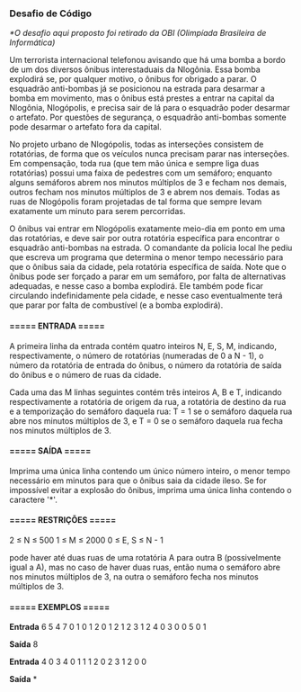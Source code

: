 ### Desafio de Código ###

_*O desafio aqui proposto foi retirado da OBI (Olimpíada Brasileira de Informática)_

Um terrorista internacional telefonou avisando que há uma bomba a bordo de um dos diversos ônibus interestaduais da Nlogônia. Essa bomba explodirá se, 
por qualquer motivo, o ônibus for obrigado a parar. O esquadrão anti-bombas já se posicionou na estrada para desarmar a bomba em movimento, mas o ônibus 
está prestes a entrar na capital da Nlogônia, Nlogópolis, e precisa sair de lá para o esquadrão poder desarmar o artefato. Por questões de segurança, o 
esquadrão anti-bombas somente pode desarmar o artefato fora da capital.

No projeto urbano de Nlogópolis, todas as interseções consistem de rotatórias, de forma que os veículos nunca precisam parar nas interseções. Em compensação, 
toda rua (que tem mão única e sempre liga duas rotatórias) possui uma faixa de pedestres com um semáforo; enquanto alguns semáforos abrem nos minutos múltiplos 
de 3 e fecham nos demais, outros fecham nos minutos múltiplos de 3 e abrem nos demais. Todas as ruas de Nlogópolis foram projetadas de tal forma que sempre levam 
exatamente um minuto para serem percorridas.

O ônibus vai entrar em Nlogópolis exatamente meio-dia em ponto em uma das rotatórias, e deve sair por outra rotatória específica para encontrar o esquadrão anti-bombas 
na estrada. O comandante da polícia local lhe pediu que escreva um programa que determina o menor tempo necessário para que o ônibus saia da cidade, pela rotatória 
específica de saída. Note que o ônibus pode ser forçado a parar em um semáforo, por falta de alternativas adequadas, e nesse caso a bomba explodirá. Ele também pode 
ficar circulando indefinidamente pela cidade, e nesse caso eventualmente terá que parar por falta de combustível (e a bomba explodirá).

#### ===== ENTRADA ===== ####

A primeira linha da entrada contém quatro inteiros N, E, S, M, indicando, respectivamente, o número de rotatórias (numeradas de 0 a N - 1), o número da rotatória de 
entrada do ônibus, o número da rotatória de saída do ônibus e o número de ruas da cidade.

Cada uma das M linhas seguintes contém três inteiros A, B e T, indicando respectivamente a rotatória de origem da rua, a rotatória de destino da rua e a temporização 
do semáforo daquela rua: T = 1 se o semáforo daquela rua abre nos minutos múltiplos de 3, e T = 0 se o semáforo daquela rua fecha nos minutos múltiplos de 3.

#### ===== SAÍDA ===== ####

Imprima uma única linha contendo um único número inteiro, o menor tempo necessário em minutos para que o ônibus saia da cidade ileso. Se for impossível evitar a 
explosão do ônibus, imprima uma única linha contendo o caractere '*'.

#### ===== RESTRIÇÕES ===== ####

2 ≤ N ≤ 500
1 ≤ M ≤ 2000
0 ≤ E, S ≤ N - 1

pode haver até duas ruas de uma rotatória A para outra B (possivelmente igual a A), mas no caso de haver duas ruas, então numa o semáforo abre nos minutos múltiplos 
de 3, na outra o semáforo fecha nos minutos múltiplos de 3.

#### ===== EXEMPLOS ===== ####

**Entrada**
6 5 4 7
0 1 0
1 2 0
1 2 1
2 3 1
2 4 0
3 0 0
5 0 1
            
**Saída**
8
            
**Entrada**
4 0 3 4
0 1 1
1 2 0
2 3 1
2 0 0
            
**Saída**
*